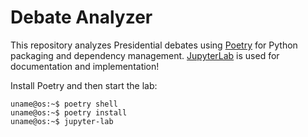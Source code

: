# Debate Analyzer

This repository analyzes Presidential debates using [Poetry](https://python-poetry.org/) for Python packaging and dependency management. [JupyterLab](https://pypi.org/project/jupyterlab/) is used for documentation and implementation!

Install Poetry and then start the lab:

```console
uname@os:~$ poetry shell 
uname@os:~$ poetry install
uname@os:~$ jupyter-lab 
```



